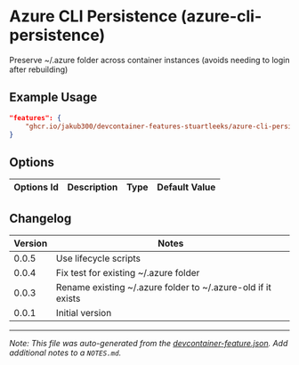
# Azure CLI Persistence (azure-cli-persistence)

Preserve ~/.azure folder across container instances (avoids needing to login after rebuilding)

## Example Usage

```json
"features": {
    "ghcr.io/jakub300/devcontainer-features-stuartleeks/azure-cli-persistence:0": {}
}
```

## Options

| Options Id | Description | Type | Default Value |
|-----|-----|-----|-----|



## Changelog

| Version | Notes                                                        |
| ------- | ------------------------------------------------------------ |
| 0.0.5   | Use lifecycle scripts                                        |
| 0.0.4   | Fix test for existing ~/.azure folder                        |
| 0.0.3   | Rename existing ~/.azure folder to ~/.azure-old if it exists |
| 0.0.1   | Initial version                                              |

---

_Note: This file was auto-generated from the [devcontainer-feature.json](https://github.com/jakub300/devcontainer-features-stuartleeks/blob/main/src/azure-cli-persistence/devcontainer-feature.json).  Add additional notes to a `NOTES.md`._
